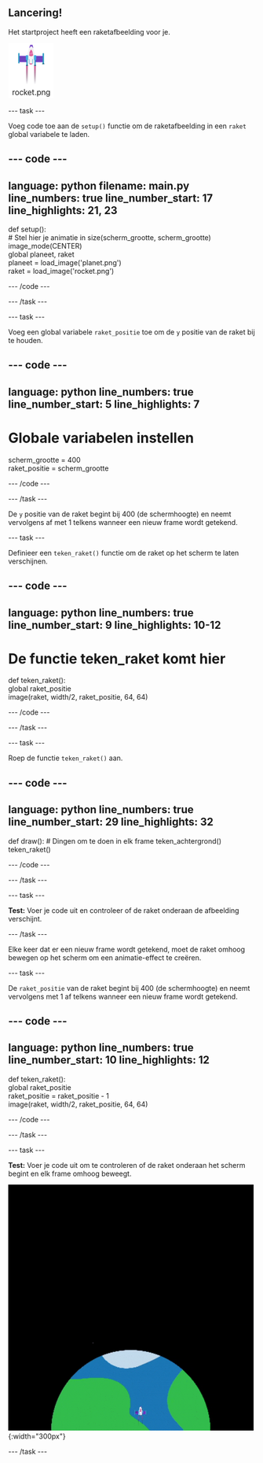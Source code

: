 ## Lancering!

Het startproject heeft een raketafbeelding voor je.

![Afbeelding van de raket in de code-editor beeldbibliotheek.](images/rocket_image.png)

--- task ---

Voeg code toe aan de `setup()` functie om de raketafbeelding in een `raket` global variabele te laden.

<div class="c-project-code">

--- code ---
---
language: python
filename: main.py
line_numbers: true
line_number_start: 17
line_highlights: 21, 23
---

def setup():   
    # Stel hier je animatie in 
    size(scherm_grootte, scherm_grootte)   
    image_mode(CENTER)   
    global planeet, raket   
    planeet = load_image('planet.png')    
    raket = load_image('rocket.png')    

--- /code ---

--- /task ---

--- task ---

Voeg een global variabele `raket_positie` toe om de `y` positie van de raket bij te houden.

--- code ---
---
language: python
line_numbers: true
line_number_start: 5
line_highlights: 7
---

# Globale variabelen instellen   
scherm_grootte = 400    
raket_positie = scherm_grootte  

--- /code ---

--- /task ---


De `y` positie van de raket begint bij 400 (de schermhoogte) en neemt vervolgens af met 1 telkens wanneer een nieuw frame wordt getekend.

--- task ---

Definieer een `teken_raket()` functie om de raket op het scherm te laten verschijnen.

--- code ---
---
language: python
line_numbers: true
line_number_start: 9 
line_highlights: 10-12 
---

# De functie teken_raket komt hier
def teken_raket():   
    global raket_positie      
    image(raket, width/2, raket_positie, 64, 64)    


--- /code ---

--- /task ---

--- task ---

Roep de functie `teken_raket()` aan.

--- code ---
---
language: python
line_numbers: true
line_number_start: 29 
line_highlights: 32 
---

def draw():
    # Dingen om te doen in elk frame
    teken_achtergrond()
    teken_raket() 


--- /code ---

--- /task ---

--- task ---  

**Test:** Voer je code uit en controleer of de raket onderaan de afbeelding verschijnt.

--- /task ---


Elke keer dat er een nieuw frame wordt getekend, moet de raket omhoog bewegen op het scherm om een animatie-effect te creëren.


--- task ---

De `raket_positie` van de raket begint bij 400 (de schermhoogte) en neemt vervolgens met 1 af telkens wanneer een nieuw frame wordt getekend.


--- code ---
---
language: python
line_numbers: true
line_number_start: 10 
line_highlights: 12
---

def teken_raket():   
    global raket_positie     
    raket_positie = raket_positie - 1    
    image(raket, width/2, raket_positie, 64, 64)    

--- /code ---

--- /task ---


--- task ---

**Test:** Voer je code uit om te controleren of de raket onderaan het scherm begint en elk frame omhoog beweegt.


![Een raket vliegt met een constante snelheid van de onderkant naar de bovenkant van het scherm.](images/fly.gif){:width="300px"}

--- /task ---

